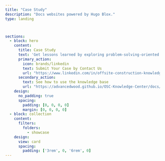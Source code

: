 ```yaml
---
title: "Case Study"
description: "Docs websites powered by Hugo Blox."
type: landing



sections:
  - block: hero
    content:
      title: Case Study
      text: 'Get lessons learned by exploring problem-solving-oriented case studies'
      primary_action:
        icon: brands/linkedin
        text: Submit Your Case by Contact Us
        url: "https://www.linkedin.com/in/offsite-construction-knowledge-hub-6bb1b2339/"
      secondary_action:
        text: See how to use the knowledge base
        url: "https://advancedwood.github.io/OSC-Knowledge-Center/docs/guide/"
    design:
      no_padding: true
      spacing:
        padding: [0, 0, 0, 0]
        margin: [0, 0, 0, 0]
  - block: collection
    content:
      filters:
        folders:
          - showcase
    design:
      view: card
      spacing:
        padding: ['3rem', 0, '6rem', 0]
---
```

